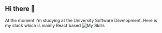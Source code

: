 ## Hi there 👋
At the moment I'm studying at the University Software Development. 
Here is my stack which is mainly React based
![My Skills](https://skillicons.dev/icons?i=js,html,css,express,mongodb,mysql,nodejs,npm,react,vscode)
<!--
**JozefBaronai/JozefBaronai** is a ✨ _special_ ✨ repository because its `README.md` (this file) appears on your GitHub profile.

Here are some ideas to get you started:

- 🔭 I’m currently working on ...
- 🌱 I’m currently learning ...
- 👯 I’m looking to collaborate on ...
- 🤔 I’m looking for help with ...
- 💬 Ask me about ...
- 📫 How to reach me: ...
- 😄 Pronouns: ...
- ⚡ Fun fact: ...
-->
